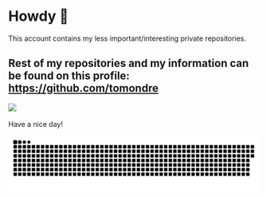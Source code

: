 # Howdy 🤠

This account contains my less important/interesting private repositories.

## Rest of my repositories and my information can be found on this profile: https://github.com/tomondre

 <img style="width:0px;" src="https://visitor-badge.glitch.me/badge?page_id=tondrejk.tondrejk" />

Have a nice day!

<a href=#><img src="contributions.svg"></a>


<!--
**tomondre/tomondre** is a ✨ _special_ ✨ repository because its `README.md` (this file) appears on your GitHub profile.

Here are some ideas to get you started:

- 🔭 I’m currently working on ...
- 🌱 I’m currently learning ...
- 👯 I’m looking to collaborate on ...
- 🤔 I’m looking for help with ...
- 💬 Ask me about ...
- 📫 How to reach me: ...
- 😄 Pronouns: ...
- ⚡ Fun fact: ...
-->
